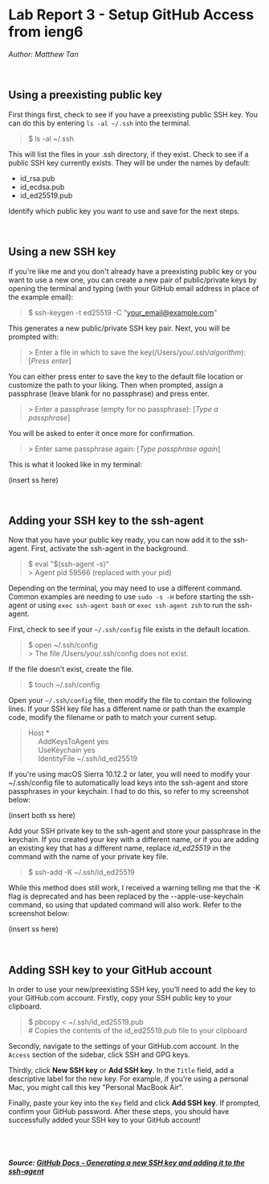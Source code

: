 # Lab Report 3 - Setup GitHub Access from ieng6
*Author: Matthew Tan*

<br>

## Using a preexisting public key
First things first, check to see if you have a preexisting public SSH key. You can do this by entering `ls -al ~/.ssh` into the terminal.

> $ ls -al ~/.ssh 

This will list the files in your .ssh directory, if they exist. Check to see if a public SSH key currently exists. They will be under the names by default:
- id_rsa.pub
- id_ecdsa.pub
- id_ed25519.pub

Identify which public key you want to use and save for the next steps.

<br>

## Using a new SSH key
If you're like me and you don't already have a preexisting public key or you want to use a new one, you can create a new pair of public/private keys by opening the terminal and typing (with your GitHub email address in place of the example email):

> $ ssh-keygen -t ed25519 -C "your_email@example.com"

This generates a new public/private SSH key pair. Next, you will be prompted with:

> \> Enter a file in which to save the key(/Users/*you*/.ssh/*algorithm*): [*Press enter*]

You can either press enter to save the key to the default file location or customize the path to your liking. Then when prompted, assign a passphrase (leave blank for no passphrase) and press enter. 

> \> Enter a passphrase (empty for no passphrase): [*Type a passphrase*]

You will be asked to enter it once more for confirmation.

> \> Enter same passphrase again: [*Type passphrase again*]

This is what it looked like in my terminal:

(insert ss here)

<br>

## Adding your SSH key to the ssh-agent
Now that you have your public key ready, you can now add it to the ssh-agent. First, activate the ssh-agent in the background.

> \$ eval "$(ssh-agent -s)" <br>
\> Agent pid 59566 (replaced with your pid)

Depending on the terminal, you may need to use a different command. Common examples are needing to use `sudo -s -H` before starting the ssh-agent or using `exec ssh-agent bash` or `exec ssh-agent zsh` to run the ssh-agent.

First, check to see if your `~/.ssh/config` file exists in the default location.

> $ open ~/.ssh/config <br>
\> The file /Users/*you*/.ssh/config does not exist.

If the file doesn't exist, create the file.

> $ touch ~/.ssh/config

Open your `~/.ssh/config` file, then modify the file to contain the following lines. If your SSH key file has a different name or path than the example code, modify the filename or path to match your current setup.

> Host * <br>
&nbsp;&nbsp;&nbsp;&nbsp; AddKeysToAgent yes <br>
&nbsp;&nbsp;&nbsp;&nbsp; UseKeychain yes <br>
&nbsp;&nbsp;&nbsp;&nbsp; IdentityFile ~/.ssh/id_ed25519

If you're using macOS Sierra 10.12.2 or later, you will need to modify your ~/.ssh/config file to automatically load keys into the ssh-agent and store passphrases in your keychain. I had to do this, so refer to my screenshot below:

(insert both ss here)

Add your SSH private key to the ssh-agent and store your passphrase in the keychain. If you created your key with a different name, or if you are adding an existing key that has a different name, replace *id_ed25519* in the command with the name of your private key file.

> $ ssh-add -K ~/.ssh/id_ed25519

While this method does still work, I received a warning telling me that the -K flag is deprecated and has been replaced by the --apple-use-keychain command, so using that updated command will also work. Refer to the screenshot below:

(insert ss here)

<br>

## Adding SSH key to your GitHub account
In order to use your new/preexisting SSH key, you'll need to add the key to your GitHub.com account. Firstly, copy your SSH public key to your clipboard.

> $ pbcopy < ~/.ssh/id_ed25519.pub <br>
\# Copies the contents of the id_ed25519.pub file to your clipboard

Secondly, navigate to the settings of your GitHub.com account. In the `Access` section of the sidebar, click SSH and GPG keys.

Thirdly, click **New SSH key** or **Add SSH key**. In the `Title` field, add a descriptive label for the new key. For example, if you're using a personal Mac, you might call this key "Personal MacBook Air".

Finally, paste your key into the `Key` field and click **Add SSH key**. If prompted, confirm your GitHub password. After these steps, you should have successfully added your SSH key to your GitHub account!


<br>

<br>

##### Source: <a href="https://docs.github.com/en/authentication/connecting-to-github-with-ssh/generating-a-new-key-and-adding-it-to-the-ssh-agent" target="_blank">GitHub Docs - Generating a new SSH key and adding it to the ssh-agent</a>